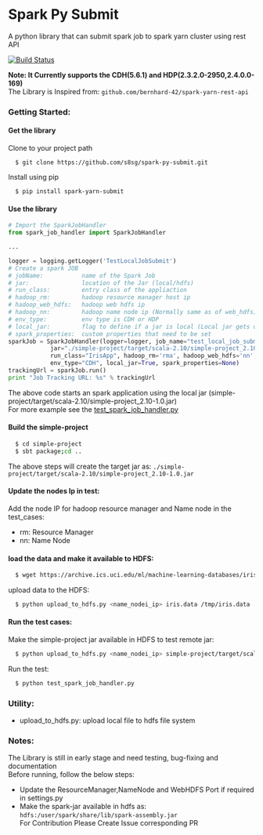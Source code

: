 # Spark Py Submit #

A python library that can submit spark job to spark yarn cluster using rest API   

[![Build Status](https://travis-ci.org/s8sg/spark-py-submit.svg?branch=master)](https://travis-ci.org/s8sg/spark-py-submit)

**Note: It Currently supports the CDH(5.6.1) and HDP(2.3.2.0-2950,2.4.0.0-169)**   
       The Library is Inspired from: `github.com/bernhard-42/spark-yarn-rest-api`  

### Getting Started:

#### Get the library
Clone to your project path
```
  $ git clone https://github.com/s8sg/spark-py-submit.git
```
Install using pip
```
  $ pip install spark-yarn-submit
```
#### Use the library
```python
# Import the SparkJobHandler
from spark_job_handler import SparkJobHandler

...

logger = logging.getLogger('TestLocalJobSubmit')
# Create a spark JOB
# jobName:           name of the Spark Job   
# jar:               location of the Jar (local/hdfs)  
# run_class:         entry class of the appliaction   
# hadoop_rm:         hadoop resource manager host ip  
# hadoop_web_hdfs:   hadoop web hdfs ip   
# hadoop_nn:         hadoop name node ip (Normally same as of web_hdfs)  
# env_type:          env type is CDH or HDP  
# local_jar:         flag to define if a jar is local (Local jar gets uploaded to hdfs)  
# spark_properties:  custom properties that need to be set 
sparkJob = SparkJobHandler(logger=logger, job_name="test_local_job_submit", 
			jar="./simple-project/target/scala-2.10/simple-project_2.10-1.0.jar",
			run_class="IrisApp", hadoop_rm='rma', hadoop_web_hdfs='nn', hadoop_nn='nn',
			env_type="CDH", local_jar=True, spark_properties=None)
trackingUrl = sparkJob.run()
print "Job Tracking URL: %s" % trackingUrl
```
The above code starts an spark application using the local jar (simple-project/target/scala-2.10/simple-project_2.10-1.0.jar)  
For more example see the [test_spark_job_handler.py](https://github.com/s8sg/spark-py-submit/blob/master/test_spark_job_handler.py)  

#### Build the simple-project
```bash
  $ cd simple-project
  $ sbt package;cd ..
```
The above steps will create the target jar as: `./simple-project/target/scala-2.10/simple-project_2.10-1.0.jar`

#### Update the nodes Ip in test:
Add the node IP for hadoop resource manager and Name node in the test_cases:   
* rm: Resource Manager
* nn: Name Node

#### load the data and make it available to HDFS:
```bash
  $ wget https://archive.ics.uci.edu/ml/machine-learning-databases/iris/iris.data
```
upload data to the HDFS:  
```bash
  $ python upload_to_hdfs.py <name_nodei_ip> iris.data /tmp/iris.data
```

#### Run the test cases:
Make the simple-project jar available in HDFS to test remote jar:
```bash
  $ python upload_to_hdfs.py <name_nodei_ip> simple-project/target/scala-2.10/simple-project_2.10-1.0.jar /tmp/test_data/simple-project_2.10-1.0.jar
```
Run the test: 
```bash
  $ python test_spark_job_handler.py 
```

### Utility:
* upload_to_hdfs.py: upload local file to hdfs file system

### Notes: 
The Library is still in early stage and need testing, bug-fixing and documentation   
Before running, follow the below steps:   
* Update the ResourceManager,NameNode and WebHDFS Port if required in settings.py  
* Make the spark-jar available in hdfs as: `hdfs:/user/spark/share/lib/spark-assembly.jar`  
For Contribution Please Create Issue corresponding PR

